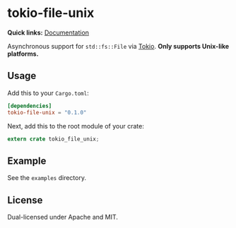 # tokio-file-unix

**Quick links:** [Documentation](https://docs.rs/tokio-file-unix)

Asynchronous support for `std::fs::File` via [Tokio](https://tokio.rs).  **Only supports Unix-like platforms.**

## Usage

Add this to your `Cargo.toml`:

~~~toml
[dependencies]
tokio-file-unix = "0.1.0"
~~~

Next, add this to the root module of your crate:

~~~rust
extern crate tokio_file_unix;
~~~

## Example

See the `examples` directory.

## License

Dual-licensed under Apache and MIT.
